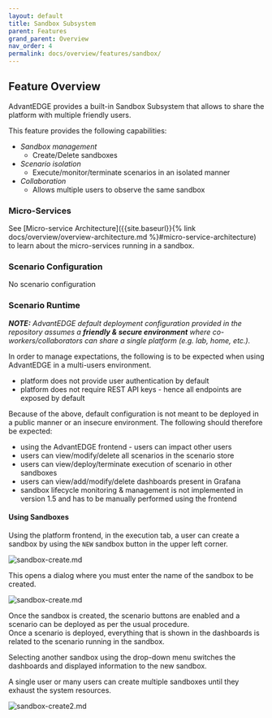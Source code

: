 ```yaml
---
layout: default
title: Sandbox Subsystem
parent: Features
grand_parent: Overview
nav_order: 4
permalink: docs/overview/features/sandbox/
---
```


## Feature Overview
AdvantEDGE provides a built-in Sandbox Subsystem that allows to share the platform with multiple friendly users.

This feature provides the following capabilities:
- _Sandbox management_
  - Create/Delete sandboxes
- _Scenario isolation_
  - Execute/monitor/terminate scenarios in an isolated manner
- _Collaboration_
  - Allows multiple users to observe the same sandbox

### Micro-Services
See [Micro-service Architecture]({{site.baseurl}}{% link docs/overview/overview-architecture.md %}#micro-service-architecture) to learn about the micro-services running in a sandbox.

### Scenario Configuration
No scenario configuration

### Scenario Runtime
_**NOTE:** AdvantEDGE default deployment configuration provided in the repository assumes a **friendly & secure environment** where co-workers/collaborators can share a single platform (e.g. lab, home, etc.)._

In order to manage expectations, the following is to be expected when using AdvantEDGE in a multi-users environment.
- platform does not provide user authentication by default
- platform does not require REST API keys - hence all endpoints are exposed by default

Because of the above, default configuration is not meant to be deployed in a public manner or an insecure environment.
The following should therefore be expected:
- using the AdvantEDGE frontend - users can impact other users
- users can view/modify/delete all scenarios in the scenario store
- users can view/deploy/terminate execution of scenario in other sandboxes
- users can view/add/modify/delete dashboards present in Grafana
- sandbox lifecycle monitoring & management is not implemented in version 1.5 and has to be manually performed using the frontend

#### Using Sandboxes

Using the platform frontend, in the execution tab, a user can create a sandbox by using the `NEW` sandbox button in the upper left corner.

![sandbox-create.md]({{site.baseurl}}/assets/images/sandbox-create.png)

This opens a dialog where you must enter the name of the sandbox to be created.

![sandbox-create.md]({{site.baseurl}}/assets/images/sandbox-create-dialog.png)

Once the sandbox is created, the scenario buttons are enabled and a scenario can be deployed as per the usual procedure.<br> Once a scenario is deployed, everything that is shown in the dashboards is related to the scenario running in the sandbox.

Selecting another sandbox using the drop-down menu switches the dashboards and displayed information to the new sandbox.

A single user or many users can create multiple sandboxes until they exhaust the system resources.

![sandbox-create2.md]({{site.baseurl}}/assets/images/sandbox-select.png)
